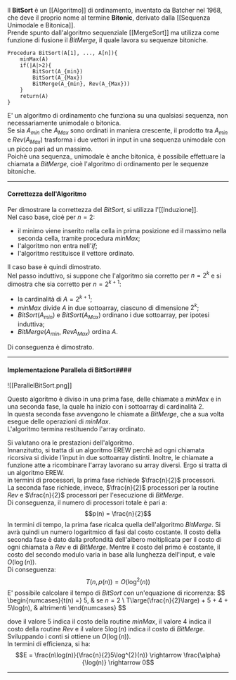 Il **BitSort** è un [[Algoritmo]] di ordinamento, inventato da Batcher nel 1968, che deve il proprio nome al termine **Bitonic**, derivato dalla [[Sequenza Unimodale e Bitonica]].<br />
Prende spunto dall'algoritmo sequenziale [[MergeSort]] ma utilizza come funzione di fusione il _BitMerge_, il quale lavora su sequenze bitoniche.<br />

```
Procedura BitSort(A[1], ..., A[n]){
	minMax(A)
	if(|A|>2){
		BitSort(A_{min})
		BitSort(A_{Max})
		BitMerge(A_{min}, Rev(A_{Max}))
	}
	return(A)
}
```

E' un algoritmo di ordinamento che funziona su una qualsiasi sequenza, non necessariamente unimodale o bitonica.<br />
Se sia $A_{min}$ che $A_{Max}$ sono ordinati in maniera crescente, il prodotto tra $A_{min}$ e _Rev_($A_{Max}$) trasforma i due vettori in input in una sequenza unimodale con un picco pari ad un massimo.<br />
Poichè una sequenza_ unimodale è anche bitonica, è possibile effettuare la chiamata a _BitMerge_, cioè l'algoritmo di ordinamento per le sequenze bitoniche.<br />

--------------------------------------------------------------

#### Correttezza dell'Algoritmo ####

Per dimostrare la correttezza del _BitSort_, si utilizza l'[[Induzione]].<br />
Nel caso base, cioè per $n = 2$:
- il minimo viene inserito nella cella in prima posizione ed il massimo nella seconda cella, tramite procedura _minMax_;
- l'algoritmo non entra nell'_if_;
- l'algoritmo restituisce il vettore ordinato.

Il caso base è quindi dimostrato.<br />
Nel passo induttivo, si suppone che l'algoritmo sia corretto per $n = 2^{k}$ e si dimostra che sia corretto per $n = 2^{k+1}$:
- la cardinalità di $A = 2^{k+1}$;
- _minMax_ divide $A$ in due sottoarray, ciascuno di dimensione $2^{k}$;
- _BitSort_($A_{min}$) e _BitSort_($A_{Max}$) ordinano i due sottoarray, per ipotesi induttiva;
- _BitMerge_($A_{min}$, _Rev_$A_{Max}$) ordina $A$.

Di conseguenza è dimostrato.<br />

--------------------------------------------------------------

#### Implementazione Parallela di BitSort####

![[ParallelBitSort.png]]

Questo algoritmo è diviso in una prima fase, delle chiamate a _minMax_ e in una seconda fase, la quale ha inizio con i sottoarray di cardinalità $2$.<br />
In questa seconda fase avvengono le chiamate a _BitMerge_, che a sua volta esegue delle operazioni di _minMax_.<br />
L'algoritmo termina restituendo l'array ordinato.<br />

Si valutano ora le prestazioni dell'algoritmo.<br />
Innanzitutto, si tratta di un algoritmo EREW perchè ad ogni chiamata ricorsiva si divide l'input in due sottoarray distinti. Inoltre, le chiamate a funzione atte a ricombinare l'array lavorano su array diversi.
Ergo si tratta di un algoritmo EREW.<br />
in termini di processori, la prima fase richiede $\frac{n}{2}$ processori.<br />
La seconda fase richiede, invece, $\frac{n}{2}$ processori per la routine _Rev_ e $\frac{n}{2}$ processori per l'esecuzione di _BitMerge_.<br />
Di conseguenza, il numero di processori totale è pari a:
$$p(n) = \frac{n}{2}$$
In termini di tempo, la prima fase ricalca quella dell'algoritmo _BitMerge_. Si avrà quindi un numero logaritmico di fasi dal costo costante.
Il costo della seconda fase è dato dalla profondità dell'albero moltiplicata per il costo di ogni chiamata a _Rev_ e di _BitMerge_. Mentre il costo del primo è costante, il costo del secondo modulo varia in base alla lunghezza dell'input, e vale $O(\log(n))$.<br />Di conseguenza:
$$T(n, p(n)) = O(\log^{2}(n))$$
E' possibile calcolare il tempo di _BitSort_ con un'equazione di ricorrenza:
$$
\begin{numcases}{t(n) =}
  5, & se $n = 2$ \\
  T\large(\frac{n}{2}\large) + 5 + 4 + 5\log(n), & altrimenti
\end{numcases}
$$

dove il valore $5$ indica il costo della routine _minMax_, il valore $4$ indica il costo della routine _Rev_ e il valore $5\log(n)$ indica il costo di _BitMerge_.<br />
Sviluppando i conti si ottiene un $O(\log(n))$.<br />
In termini di efficienza, si ha:
$$E = \frac{n\log(n)}{\frac{n}{2}5\log^{2}(n)} \rightarrow \frac{\alpha}{\log(n)} \rightarrow 0$$

--------------------------------------------------------------